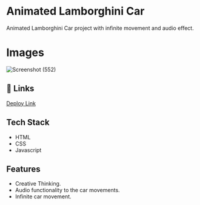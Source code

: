 
# Animated Lamborghini Car

Animated Lamborghini Car project with infinite movement and audio effect. 


# Images


![Screenshot (552)](https://github.com/CodeOrDecode/Animated-Lamborghini-Car/assets/110326357/b4d45df4-f944-466a-97ef-9a1adfd3066c)


## 🔗 Links

[Deploy Link](https://animated-lamborghini-car.netlify.app/)



## Tech Stack

- HTML
- CSS
- Javascript


## Features

- Creative Thinking.
- Audio functionality to the car movements.
- Infinite car movement.

